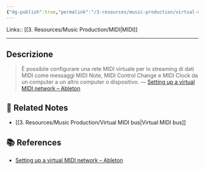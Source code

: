 ```yaml
---
{"dg-publish":true,"permalink":"/3-resources/music-production/virtual-midi-network/","tags":["note"]}
---
```


Links:: [[3. Resources/Music Production/MIDI\|MIDI]]

---

## Descrizione

> È possibile configurare una rete MIDI virtuale per lo streaming di dati MIDI come messaggi MIDI Note, MIDI Control Change e MIDI Clock da un computer a un altro computer o dispositivo. — [Setting up a virtual MIDI network – Ableton](https://help.ableton.com/hc/en-us/articles/209071169-Setting-up-a-virtual-MIDI-network)





## 🔗 Related Notes

- [[3. Resources/Music Production/Virtual MIDI bus\|Virtual MIDI bus]]

## 📚 References

- [Setting up a virtual MIDI network – Ableton](https://help.ableton.com/hc/en-us/articles/209071169-Setting-up-a-virtual-MIDI-network)
